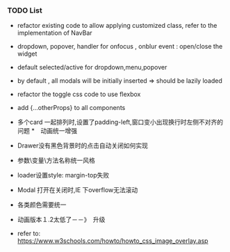 ### TODO List
* refactor existing code to allow applying customized class, 
refer to the implementation of NavBar    
 
 * dropdown, popover, handler for onfocus , onblur event :  open/close the widget
 * default selected/active for dropdown,menu,popover
 * by default , all modals will be initially inserted => should be lazily loaded 
 * refactor the toggle css code to use flexbox 
 * add {...otherProps} to all components
 * 多个card 一起排列时,设置了padding-left,窗口变小出现换行时左侧不对齐的问题
 *　动画统一增强
 * Drawer没有黑色背景时的点击自动关闭如何实现
 * 参数\变量\方法名称统一风格
 * loader设置style: margin-top失败
 * Modal 打开在关闭时,IE 下overflow无法滚动
 * 各类颜色需要统一
 * 动画版本１.2太低了－－》　升级
 
 
 * refer to: https://www.w3schools.com/howto/howto_css_image_overlay.asp